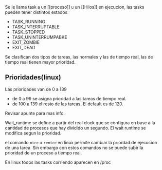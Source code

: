 Se le llama task a un [[proceso]] u un [[Hilos]] en ejecucion, las tasks pueden tener distintos estados:
-  TASK_RUNNING
-  TASK_INTERRUPTABLE
-  TASK_STOPPED
-  TASK_UNINTERRUMPABKE
- EXIT_ZOMBIE
- EXIT_DEAD


Se clasifican dos tipos de tareas, las normales y las de tiempo real, las de tiempo real tienen mayor prioridad.

## Prioridades(linux)
Las prioridades van de 0 a 139
- de 0 a 99 se asigna prioridad a las tareas de tiempo real.
- de 100 a 139 el resto de las tareas. El default es de 120.

Revisar apunte para mas info.

Wait_runtime se define a partir del real clock que se configura en base a la cantidad de procesos que hay dividido un segundo. El wait runtime se modifica segun la prioridad.

el comando `nice` o `renice` en linux permite cambiar la priordad de ejecucion de una tarea. Sin embargo con estos comandos no se puede subir la prioridad de un proceso a tiempo real.

En linux todos las tasks corriendo aparecen en /proc



